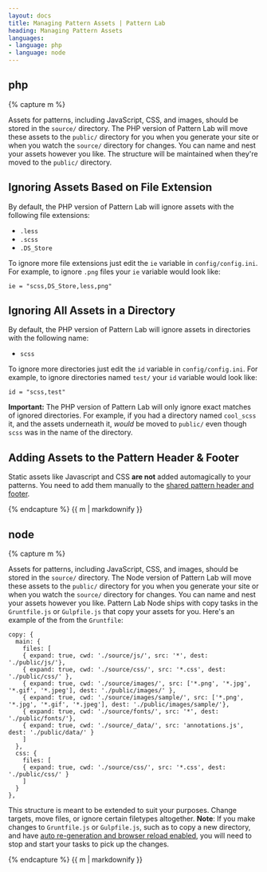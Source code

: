 ```yaml
---
layout: docs
title: Managing Pattern Assets | Pattern Lab
heading: Managing Pattern Assets
languages:
- language: php
- language: node
---
```


<!--- start php -->

<div class="tab-panel" id="php">
<h2 class="language-title">php</h2>

{% capture m %}

Assets for patterns, including JavaScript, CSS, and images, should be stored in the `source/` directory. The PHP version of Pattern Lab will move these assets to the `public/` directory for you when you generate your site or when you watch the `source/` directory for changes. You can name and nest your assets however you like. The structure will be maintained when they're moved to the `public/` directory.

## Ignoring Assets Based on File Extension

By default, the PHP version of Pattern Lab will ignore assets with the following file extensions:

* `.less`
* `.scss`
* `.DS_Store`

To ignore more file extensions just edit the `ie` variable in `config/config.ini`. For example, to ignore `.png` files your `ie` variable would look like:

```
ie = "scss,DS_Store,less,png"
```

## Ignoring All Assets in a Directory

By default, the PHP version of Pattern Lab will ignore assets in directories with the following name:

* `scss`

To ignore more directories just edit the `id` variable in `config/config.ini`. For example, to ignore directories named `test/` your `id` variable would look like:

```
id = "scss,test"
```

**Important:** The PHP version of Pattern Lab will only ignore exact matches of ignored directories. For example, if you had a directory named `cool_scss` it, and the assets underneath it, _would_ be moved to `public/` even though `scss` was in the name of the directory.

## Adding Assets to the Pattern Header &amp; Footer

Static assets like Javascript and CSS **are not** added automagically to your patterns. You need to add them manually to the [shared pattern header and footer](/docs/pattern-header-footer.html).

{% endcapture %}
{{ m | markdownify }}

</div>

<!--- end php -->

<!--- start node -->

<div class="tab-panel" id="node">
<h2 class="language-title">node</h2>

{% capture m %}

Assets for patterns, including JavaScript, CSS, and images, should be stored in the `source/` directory. The Node version of Pattern Lab will move these assets to the `public/` directory for you when you generate your site or when you watch the `source/` directory for changes. You can name and nest your assets however you like. Pattern Lab Node ships with copy tasks in the `Gruntfile.js` or `Gulpfile.js` that copy your assets for you. Here's an example of the from the `Gruntfile`:

```
copy: {
  main: {
    files: [
    { expand: true, cwd: './source/js/', src: '*', dest: './public/js/'},
    { expand: true, cwd: './source/css/', src: '*.css', dest: './public/css/' },
    { expand: true, cwd: './source/images/', src: ['*.png', '*.jpg', '*.gif', '*.jpeg'], dest: './public/images/' },
    { expand: true, cwd: './source/images/sample/', src: ['*.png', '*.jpg', '*.gif', '*.jpeg'], dest: './public/images/sample/'},
    { expand: true, cwd: './source/fonts/', src: '*', dest: './public/fonts/'},
    { expand: true, cwd: './source/_data/', src: 'annotations.js', dest: './public/data/' }
    ]
  },
  css: {
    files: [
    { expand: true, cwd: './source/css/', src: '*.css', dest: './public/css/' }
    ]
  }
},
```

This structure is meant to be extended to suit your purposes. Change targets, move files, or ignore certain filetypes altogether. **Note**: If you make changes to `Gruntfile.js` or `Gulpfile.js`, such as to copy a new directory, and have [auto re-generation and browser reload enabled](/docs/node/advanced-auto-reloading-the-browser.html), you will need to stop and start your tasks to pick up the changes.

{% endcapture %}
{{ m | markdownify }}

</div>

<!--- end node -->
